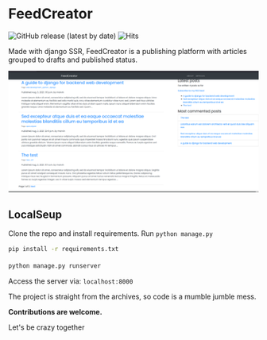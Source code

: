 # FeedCreator

![GitHub release (latest by date)](https://img.shields.io/github/v/release/MarvinKweyu/FeedCreator)
![Hits](https://hits.seeyoufarm.com/api/count/incr/badge.svg?url=https%3A%2F%2Fgithub.com%2FMarvinKweyu%2FFeedCreator&count_bg=%2379C83D&title_bg=%23555555&icon=&icon_color=%23E7E7E7&title=visits&edge_flat=false)

Made with django SSR, FeedCreator is a publishing platform with articles grouped to drafts and published status.

![FeedCreator](images/FeedCreator.png)

## LocalSeup

Clone the repo and install requirements. Run `python manage.py`

```bash
pip install -r requirements.txt

python manage.py runserver
```

Access the server via: `localhost:8000`

The project is straight from the archives, so code is a mumble jumble mess.

**Contributions are welcome.**

Let's be crazy together

